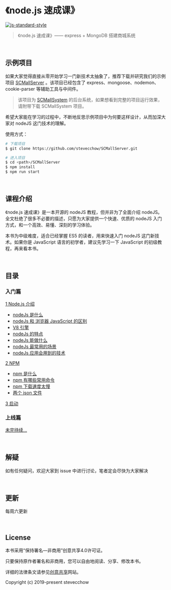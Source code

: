 # 《node.js 速成课》

[![js-standard-style](https://img.shields.io/badge/code%20style-standard-brightgreen.svg)](http://standardjs.com)  

> 《node.js 速成课》—— express + MongoDB 搭建商城系统

<br/>

## 示例项目

如果大家觉得直接从零开始学习一门新技术太抽象了，推荐下载并研究我们的示例项目 [SCMallServer](https://github.com/stevecchow/SCMallServer) 。该项目已经包含了 express、mongoose、nodemon、cookie-parser 等辅助工具与中间件。

> 该项目为 [SCMallSystem](https://github.com/stevecchow/SCMallSystem) 的后台系统，如果想看到完整的项目运行效果，请附带下载 SCMallSystem 项目。

希望大家能在学习的过程中，不断地反思示例项目中为何要这样设计，从而加深大家对 nodeJS 这门技术的理解。

使用方式：

```bash
# 下载项目
$ git clone https://github.com/stevecchow/SCMallServer.git

# 进入项目
$ cd <path>/SCMallServer
$ npm install
$ npm run start
```

<br/>

## 课程介绍

《node.js 速成课》是一本开源的 nodeJS 教程，但并非为了全面介绍 nodeJS。全文杜绝了很多不必要的描述，只愿为大家提供一个快速、优质的 nodeJS 入门方式，和一个高效、易懂、深刻的学习体验。

本书为中级难度，适合已经掌握 ES5 的读者，用来快速入门 nodeJS 这门新技术。如果你是 JavaScript 语言的初学者，建议先学习一下 JavaScript 的初级教程，再来看本书。

<br/>

## 目录

### 入门篇

[1 Node.js 介绍](https://github.com/stevecchow/The-overview-of-node/blob/master/docs/1%20node.js%20%E4%BB%8B%E7%BB%8D.md)

- [nodeJs 是什么](https://github.com/stevecchow/The-overview-of-node/blob/master/docs/1%20node.js%20%E4%BB%8B%E7%BB%8D.md#1-nodeJs-是什么)
- [nodeJs 和 浏览器 JavaScript 的区别](https://github.com/stevecchow/The-overview-of-node/blob/master/docs/1%20node.js%20%E4%BB%8B%E7%BB%8D.md#2-nodeJs-和-浏览器-JavaScript-的区别)
- [V8 引擎](https://github.com/stevecchow/The-overview-of-node/blob/master/docs/1%20node.js%20%E4%BB%8B%E7%BB%8D.md#3-V8-引擎)
- [nodeJs 的特点](https://github.com/stevecchow/The-overview-of-node/blob/master/docs/1%20node.js%20%E4%BB%8B%E7%BB%8D.md#4-nodeJs-的特点)
- [nodeJs 能做什么](https://github.com/stevecchow/The-overview-of-node/blob/master/docs/1%20node.js%20%E4%BB%8B%E7%BB%8D.md#5-nodeJs-能做什么)
- [nodeJs 最常用的场景](https://github.com/stevecchow/The-overview-of-node/blob/master/docs/1%20node.js%20%E4%BB%8B%E7%BB%8D.md#6-最常用的场景)
- [nodeJs 应用会用到的技术](https://github.com/stevecchow/The-overview-of-node/blob/master/docs/1%20node.js%20%E4%BB%8B%E7%BB%8D.md#node-7-应用会用到的技术)

[2 NPM](https://github.com/stevecchow/The-overview-of-node/blob/master/docs/2%20npm.md)

- [npm 是什么](https://github.com/stevecchow/The-overview-of-node/blob/master/docs/2%20npm.md#1-npm-是什么)
- [npm 有哪些常用命令](https://github.com/stevecchow/The-overview-of-node/blob/master/docs/2%20npm.md#2-npm-有哪些常用命令)
- [npm 下载速度太慢](https://github.com/stevecchow/The-overview-of-node/blob/master/docs/2%20npm.md#3-npm-下载速度太慢)
- [ 两个 json 文件](https://github.com/stevecchow/The-overview-of-node/blob/master/docs/2%20npm.md#4-两个-json-文件)

[3 启动](https://github.com/stevecchow/The-overview-of-node/blob/master/docs/3%20%E5%91%BD%E4%BB%A4.md#启动)

### 上线篇

[未完待续...]()
<!-- - []()

- []() -->

<br/>

## 解疑

如有任何疑问，欢迎大家到 issue 中进行讨论，笔者定会尽快为大家解决

<br/>

## 更新

每周六更新

<br/>

## License

本书采用“保持署名—非商用”创意共享4.0许可证。

只要保持原作者署名和非商用，您可以自由地阅读、分享、修改本书。

详细的法律条文请参见[创意共享](http://creativecommons.org/licenses/by-nc/4.0/)网站。

Copyright (c) 2019-present stevecchow